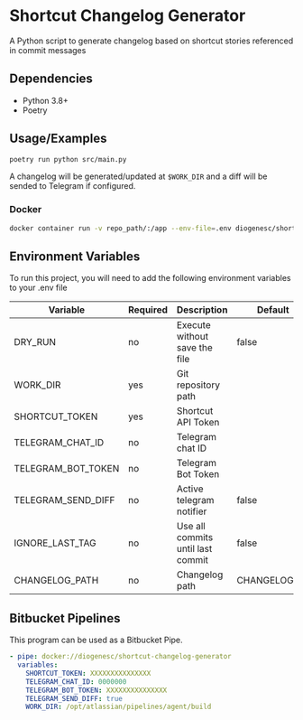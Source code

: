 
# Shortcut Changelog Generator

A Python script to generate changelog based on shortcut stories referenced in commit messages


## Dependencies

- Python 3.8+
- Poetry
## Usage/Examples

```bash
poetry run python src/main.py
```

A changelog will be generated/updated at `$WORK_DIR` and 
a diff will be sended to Telegram if configured.

### Docker
```bash
docker container run -v repo_path/:/app --env-file=.env diogenesc/shortcut-changelog-generator
```
## Environment Variables

To run this project, you will need to add the following environment variables to your .env file

| Variable           | Required | Description                       | Default      |
|--------------------|----------|-----------------------------------|--------------|
| DRY_RUN            | no       | Execute without save the file     | false        |
| WORK_DIR           | yes      | Git repository path               |              |
| SHORTCUT_TOKEN     | yes      | Shortcut API Token                |              |
| TELEGRAM_CHAT_ID   | no       | Telegram chat ID                  |              |
| TELEGRAM_BOT_TOKEN | no       | Telegram Bot Token                |              |
| TELEGRAM_SEND_DIFF | no       | Active telegram notifier          | false        |
| IGNORE_LAST_TAG    | no       | Use all commits until last commit | false        |
| CHANGELOG_PATH     | no       | Changelog path                    | CHANGELOG.md |

## Bitbucket Pipelines

This program can be used as a Bitbucket Pipe.

```yml
- pipe: docker://diogenesc/shortcut-changelog-generator
  variables:
    SHORTCUT_TOKEN: XXXXXXXXXXXXXXX
    TELEGRAM_CHAT_ID: 0000000
    TELEGRAM_BOT_TOKEN: XXXXXXXXXXXXXXX
    TELEGRAM_SEND_DIFF: true
    WORK_DIR: /opt/atlassian/pipelines/agent/build
```